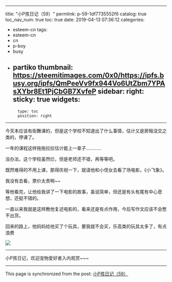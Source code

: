 
---
title: "小P孩日记（59）"
permlink: p-59-1df7735552f6
catalog: true
toc_nav_num: true
toc: true
date: 2019-04-13 07:36:12
categories:
- esteem-cn
tags:
- esteem-cn
- cn
- p-boy
- busy
- partiko
thumbnail: https://steemitimages.com/0x0/https://ipfs.busy.org/ipfs/QmPeeVv9fx944Vo6UtZbm7YPAsXYbr8Et1PjCbGB7XvfeP
sidebar:
    right:
        sticky: true
widgets:
    -
        type: toc
        position: right
---


今天本应该有街舞课的，但是这个学校不知道出了什么事情，估计又是房租没交之类的，停课了。

一年的课程这样拖拖拉拉估计能上一辈子…………

没办法，这个学校虽然烂，但是老师还不错，再等等吧。

既然难得的不用上课，那得庆祝一下，就请他和小侄女去看了场电影，《小飞象》。

我没有去看，票价太贵啊~~

等他看完，让他给我讲了一下电影的故事，虽说简单，但还是有头有尾有中心思想，还挺不错的。

一直以来我就是这样教他复述电影的，看来还是有点作用，今后写作文应该不会憋不出货。

回来的路上，他妈妈给他买了个玩具，要我就不会买，乐高类的玩具太多了，有点浪费

![](https://steemitimages.com/0x0/https://ipfs.busy.org/ipfs/QmPeeVv9fx944Vo6UtZbm7YPAsXYbr8Et1PjCbGB7XvfeP)

---

小P孩日记，欢迎宠物爱好者入内观赏~~~

- - -

This page is synchronized from the post: [小P孩日记（59）](https://steemit.com/@julian2013/p-59-1df7735552f6)
